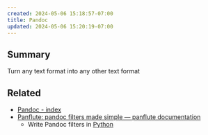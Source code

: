 ```yaml
---
created: 2024-05-06 15:18:57-07:00
title: Pandoc
updated: 2024-05-06 15:20:19-07:00
---
```


## Summary

Turn any text format into any other text format

## Related

* [Pandoc - index](https://pandoc.org/)
* [Panflute: pandoc filters made simple — panflute documentation](https://scorreia.com/software/panflute/)
  * Write Pandoc filters in [Python](Python.md)